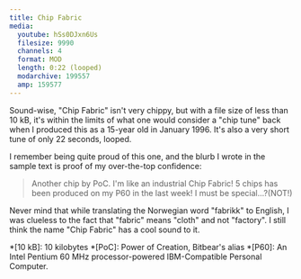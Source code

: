 ```yaml
---
title: Chip Fabric
media:
  youtube: hSs0DJxn6Us
  filesize: 9990
  channels: 4
  format: MOD
  length: 0:22 (looped)
  modarchive: 199557
  amp: 159577
---
```


Sound-wise, "Chip Fabric" isn't very chippy, but with a file size of less than
10 kB, it's within the limits of what one would consider a "chip tune" back when
I produced this as a 15-year old in January 1996. It's also a very short tune of
only 22 seconds, looped.

I remember being quite proud of this one, and the blurb I wrote in the sample
text is proof of my over-the-top confidence:

> Another chip by PoC. I'm like an industrial Chip Fabric! 5 chips has been
> produced on my P60 in the last week! I must be special...?(NOT!)

Never mind that while translating the Norwegian word "fabrikk" to English, I was
clueless to the fact that "fabric" means "cloth" and not "factory". I still
think the name "Chip Fabric" has a cool sound to it.

*[10 kB]: 10 kilobytes
*[PoC]: Power of Creation, Bitbear's alias
*[P60]: An Intel Pentium 60 MHz processor-powered IBM-Compatible Personal Computer.

